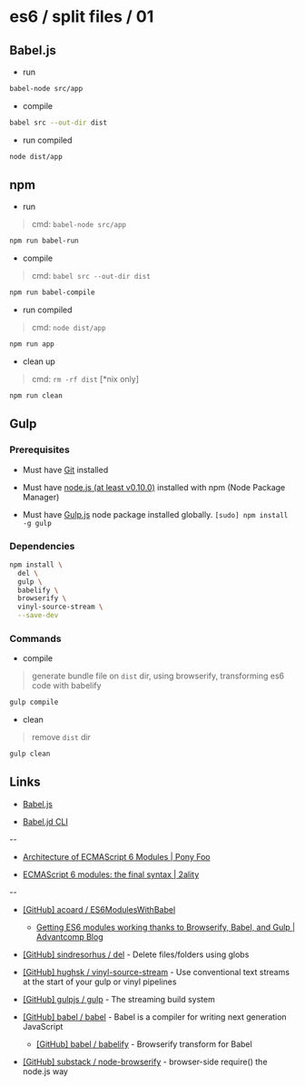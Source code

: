 # es6 / split files / 01

## Babel.js

* run

```bash
babel-node src/app
```

* compile

```bash
babel src --out-dir dist
```

* run compiled

```bash
node dist/app
```


## npm

* run

> cmd: `babel-node src/app`

```bash
npm run babel-run
```

* compile

> cmd: `babel src --out-dir dist`

```bash
npm run babel-compile
```

* run compiled

> cmd: `node dist/app`

```bash
npm run app
```

* clean up

> cmd: `rm -rf dist`  [*nix only]

```bash
npm run clean
```


## Gulp

### Prerequisites

* Must have [Git](http://git-scm.com/) installed

* Must have [node.js (at least v0.10.0)](http://nodejs.org/) installed with npm (Node Package Manager)

* Must have [Gulp.js](http://gulpjs.com/) node package installed globally.  `[sudo] npm install -g gulp`

### Dependencies

```bash
npm install \
  del \
  gulp \
  babelify \
  browserify \
  vinyl-source-stream \
  --save-dev
```

### Commands

* compile

> generate bundle file on `dist` dir, using browserify, transforming es6 code with babelify 

```bash
gulp compile
```

* clean

> remove `dist` dir

```bash
gulp clean
```


## Links

* [Babel.js](http://babeljs.io/)

* [Babel.jd CLI](http://babeljs.io/docs/usage/cli/)

--

* [Architecture of ECMAScript 6 Modules | Pony Foo](http://ponyfoo.com/articles/architecture-of-ecmascript-6-modules)

* [ECMAScript 6 modules: the final syntax | 2ality](http://www.2ality.com/2014/09/es6-modules-final.html)

--

* [[GitHub] acoard / ES6ModulesWithBabel](https://github.com/acoard/ES6ModulesWithBabel)

  * [Getting ES6 modules working thanks to Browserify, Babel, and Gulp | Advantcomp Blog](http://advantcomp.com/blog/ES6Modules/)

* [[GitHub] sindresorhus / del](https://github.com/sindresorhus/del) - Delete files/folders using globs

* [[GitHub] hughsk / vinyl-source-stream](https://github.com/hughsk/vinyl-source-stream) - Use conventional text streams at the start of your gulp or vinyl pipelines

* [[GitHub] gulpjs / gulp](https://github.com/gulpjs/gulp) - The streaming build system

* [[GitHub] babel / babel](https://github.com/babel/babel) - Babel is a compiler for writing next generation JavaScript

  * [[GitHub] babel / babelify](https://github.com/babel/babelify) - Browserify transform for Babel

* [[GitHub] substack / node-browserify](https://github.com/substack/node-browserify) - browser-side require() the node.js way
